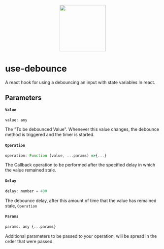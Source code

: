 <p align="center">
  <a href="http://logz.io">
    <img height="150px" src="https://logz.io/wp-content/uploads/2017/06/new-logzio-logo.png">
  </a>
</p>


# use-debounce
A react hook for using a debouncing an input with state variables In react.

## Parameters

#### `Value`
```js
value: any
```
The "To be debounced Value". Whenever this value changes, the debounce method is triggered and the timer is started.

#### `Operation`
```js
operation: Function (value, ...params) =>{...}
```
The Callback operation to be performed after the specified delay in which the value remained stale.

#### `Delay`
```js
delay: number = 400
```
The debounce delay, after this amount of time that the value has remained stale, `Operation`


#### `Params`
```js
params: any {...params}
```
Additional parameters to be passed to your operation, will be spread in the order that were passed.
